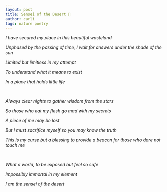 ```yaml
---
layout: post
title: Sensei of the Desert 🌵
author: carli
tags: nature poetry
---
```




<i>I have secured my place in this beautiful wasteland

Unphased by the passing of time, I wait for answers under the shade of the sun

Limited but limitless in my attempt

To understand what it means to exist

In a place that holds little life

<br>               

Always clear nights to gather wisdom from the stars

So those who eat my flesh go mad with my secrets

A piece of me may be lost

But I must sacrifice myself so you may know the truth

This is my curse but a blessing to provide a beacon for those who dare not touch me

<br>               

What a world, to be exposed but feel so safe

Impossibly immortal in my element

I am the sensei of the desert</i>

<br>
